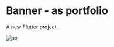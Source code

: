 # Banner - as portfolio

A new Flutter project.

![ss](https://user-images.githubusercontent.com/83218056/133897703-03ede83b-04a7-4fd9-8dd9-e4fe618cd0bf.jpg)
